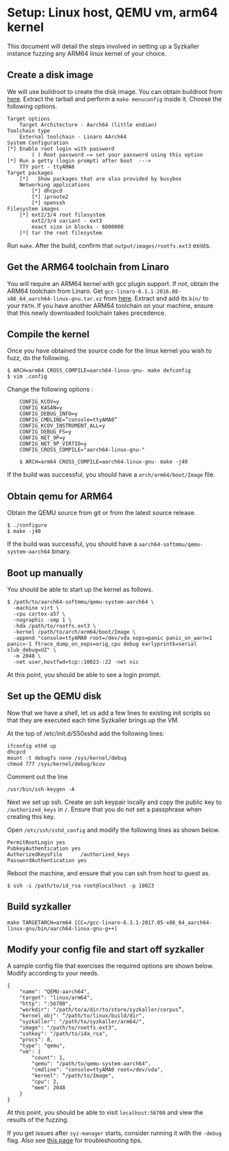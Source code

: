 Setup: Linux host, QEMU vm, arm64 kernel
========================================

This document will detail the steps involved in setting up a Syzkaller instance fuzzing any ARM64 linux kernel of your choice.

Create a disk image
-------------------

We will use buildroot to create the disk image. You can obtain buildroot from [here](https://buildroot.uclibc.org/download.html). Extract the tarball and perform a `make menuconfig` inside it. Choose the following options.

```
Target options
    Target Architecture - Aarch64 (little endian)
Toolchain type
    External toolchain - Linaro AArch64
System Configuration
[*] Enable root login with password
        ( ) Root password ⇐= set your password using this option
[*] Run a getty (login prompt) after boot  --->
    TTY port - ttyAMA0
Target packages
    [*]   Show packages that are also provided by busybox
    Networking applications
        [*] dhcpcd
        [*] iproute2
        [*] openssh
Filesystem images
    [*] ext2/3/4 root filesystem
        ext2/3/4 variant - ext3
        exact size in blocks - 6000000
    [*] tar the root filesystem
```

Run `make`. After the build, confirm that `output/images/rootfs.ext3` exists.

Get the ARM64 toolchain from Linaro
-----------------------------------

You will require an ARM64 kernel with gcc plugin support. If not, obtain the ARM64 toolchain from Linaro. Get `gcc-linaro-6.1.1-2016.08-x86_64_aarch64-linux-gnu.tar.xz` from [here](https://releases.linaro.org/components/toolchain/binaries/latest/aarch64-linux-gnu/). Extract and add its `bin/` to your `PATH`. If you have another ARM64 toolchain on your machine, ensure that this newly downloaded toolchain takes precedence.

Compile the kernel
------------------

Once you have obtained the source code for the linux kernel you wish to fuzz, do the following.

```
$ ARCH=arm64 CROSS_COMPILE=aarch64-linux-gnu- make defconfig
$ vim .config
```

Change the following options :

```
    CONFIG_KCOV=y
    CONFIG_KASAN=y
    CONFIG_DEBUG_INFO=y
    CONFIG_CMDLINE=”console=ttyAMA0”
    CONFIG_KCOV_INSTRUMENT_ALL=y
    CONFIG_DEBUG_FS=y
    CONFIG_NET_9P=y
    CONFIG_NET_9P_VIRTIO=y
    CONFIG_CROSS_COMPILE="aarch64-linux-gnu-"
```

```
    $ ARCH=arm64 CROSS_COMPILE=aarch64-linux-gnu- make -j40
```

If the build was successful, you should have a `arch/arm64/boot/Image` file.

Obtain qemu for ARM64
---------------------

Obtain the QEMU source from git or from the latest source release.

```
$ ./configure
$ make -j40
```

If the build was successful, you should have a `aarch64-softmmu/qemu-system-aarch64` binary.

Boot up manually
----------------

You should be able to start up the kernel as follows.

```
$ /path/to/aarch64-softmmu/qemu-system-aarch64 \
  -machine virt \
  -cpu cortex-a57 \
  -nographic -smp 1 \
  -hda /path/to/rootfs.ext3 \
  -kernel /path/to/arch/arm64/boot/Image \
  -append "console=ttyAMA0 root=/dev/vda oops=panic panic_on_warn=1 panic=-1 ftrace_dump_on_oops=orig_cpu debug earlyprintk=serial slub_debug=UZ" \
  -m 2048 \
  -net user,hostfwd=tcp::10023-:22 -net nic
```

At this point, you should be able to see a login prompt.

Set up the QEMU disk
--------------------

Now that we have a shell, let us add a few lines to existing init scripts so that they are executed each time Syzkaller brings up the VM.

At the top of /etc/init.d/S50sshd add the following lines:

```
ifconfig eth0 up
dhcpcd
mount -t debugfs none /sys/kernel/debug
chmod 777 /sys/kernel/debug/kcov
```

Comment out the line

```
/usr/bin/ssh-keygen -A
```

Next we set up ssh. Create an ssh keypair locally and copy the public key to `/authorized_keys` in `/`. Ensure that you do not set a passphrase when creating this key.

Open `/etc/ssh/sshd_config` and modify the following lines as shown below.

```
PermitRootLogin yes
PubkeyAuthentication yes
AuthorizedKeysFile      /authorized_keys
PasswordAuthentication yes
```

Reboot the machine, and ensure that you can ssh from host to guest as.

```
$ ssh -i /path/to/id_rsa root@localhost -p 10023
```

Build syzkaller
---------------

```
make TARGETARCH=arm64 [CC=/gcc-linaro-6.3.1-2017.05-x86_64_aarch64-linux-gnu/bin/aarch64-linux-gnu-g++]
```

Modify your config file and start off syzkaller
-----------------------------------------------

A sample config file that exercises the required options are shown below. Modify according to your needs.

```
{
    "name": "QEMU-aarch64",
    "target": "linux/arm64",
    "http": ":56700",
    "workdir": "/path/to/a/dir/to/store/syzkaller/corpus”,
    "kernel_obj": “/path/to/linux/build/dir",
    "syzkaller": "/path/to/syzkaller/arm64/",
    "image": "/path/to/rootfs.ext3",
    "sshkey": "/path/to/ida_rsa",
    "procs": 8,
    "type": "qemu",
    "vm": {
        "count": 1,
        "qemu": "/path/to/qemu-system-aarch64",
        "cmdline": "console=ttyAMA0 root=/dev/vda",
        "kernel": “/path/to/Image",
        "cpu": 2,
        "mem": 2048
    }
}
```

At this point, you should be able to visit `localhost:56700` and view the results of the fuzzing.

If you get issues after `syz-manager` starts, consider running it with the `-debug` flag. Also see [this page](/docs/troubleshooting.md) for troubleshooting tips.
